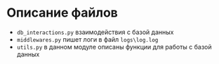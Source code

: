 # Описание файлов

-   `db_interactions.py` взаимодействия с базой данных
-   `middlewares.py` пишет логи в файл `logs\log.log`
-   `utils.py` в данном модуле описаны функции для работы с базой данных
